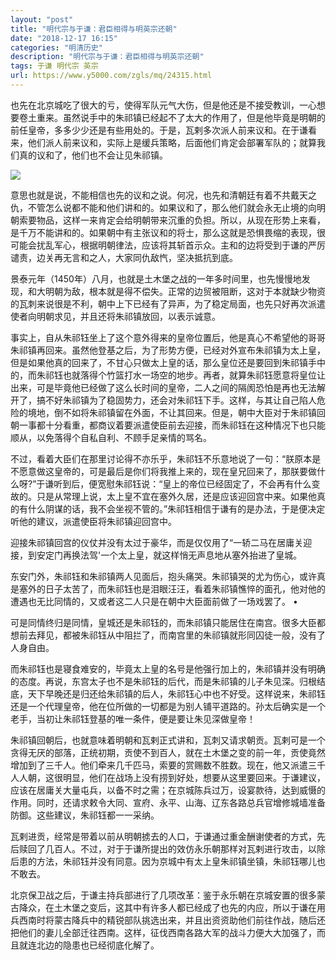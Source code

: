 ```yaml
---
layout: "post"
title: "明代宗与于谦：君臣相得与明英宗还朝"
date: "2018-12-17 16:15"
categories: "明清历史"
description: "明代宗与于谦：君臣相得与明英宗还朝"
tags: 于谦 明代宗 英宗
url: https://www.y5000.com/zgls/mq/24315.html
---
```






也先在北京城吃了很大的亏，使得军队元气大伤，但是他还是不接受教训，一心想要卷土重来。虽然说手中的朱祁镇已经起不了太大的作用了，但是他毕竟是明朝的前任皇帝，多多少少还是有些用处的。于是，瓦剌多次派人前来议和。在于谦看来，他们派人前来议和，实际上是缓兵策略，后面他们肯定会部署军队的；就算我们真的议和了，他们也不会让见朱祁镇。

![](https://img.y5000.com/uploads/allimg/170726/12-1FH609335A08.jpg)

意思也就是说，不能相信也先的议和之说。何况，也先和清朝廷有着不共戴天之仇，不管怎么说都不能和他们讲和的。如果议和了，那么他们就会永无止境的向明朝索要物品，这样一来肯定会给明朝带来沉重的负担。所以，从现在形势上来看，是千万不能讲和的。如果朝中有主张议和的将士，那么这就是恐惧畏缩的表现，很可能会扰乱军心，根据明朝律法，应该将其斩首示众。主和的边将受到于谦的严厉谴责，边关再无言和之人，大家同仇敌忾，坚决抵抗到底。

景泰元年（1450年）八月，也就是土木堡之战的一年多时间里，也先慢慢地发现，和大明朝为敌，根本就是得不偿失。正常的边贸被阻断，这对于本就缺少物资的瓦刺来说很是不利，朝中上下已经有了异声，为了稳定局面，也先只好再次派遣使者向明朝求见，并且还将朱祁镇放回，以表示诚意。

事实上，自从朱祁钰坐上了这个意外得来的皇帝位置后，他是真心不希望他的哥哥朱祁镇再回来。虽然他登基之后，为了形势方便，已经对外宣布朱祁镇为太上皇，但是如果他真的回来了，不甘心只做太上皇的话，那么皇位还是要回到朱祁镇手中的，而朱祁钰也就落得个竹篮打水一场空的地步。再者，就算朱祁钰愿意将皇位让出来，可是毕竟他已经做了这么长时间的皇帝，二人之间的隔阂恐怕是再也无法解开了，搞不好朱祁镇为了稳固势力，还会对朱祁钰下手。这样，与其让自己陷人危险的境地，倒不如将朱祁镇留在外面，不让其回来。但是，朝中大臣对于朱祁镇回朝一事都十分看重，都商议着要派遣使臣前去迎接，而朱祁钰在这种情况下也只能顺从，以免落得个自私自利、不顾手足亲情的骂名。

不过，看着大臣们在那里讨论得不亦乐乎，朱祁钰不乐意地说了一句：“朕原本是不愿意做这皇帝的，可是最后是你们将我推上来的，现在皇兄回来了，那朕要做什么呀?”于谦听到后，便宽慰朱祁钰说：“皇上的帝位已经固定了，不会再有什么变故的。只是从常理上说，太上皇不宜在塞外久居，还是应该迎回宫中来。如果他真的有什么阴谋的话，我不会坐视不管的。”朱祁钰相信于谦有的是办法，于是便决定听他的建议，派遣使臣将朱祁镇迎回宫中。

迎接朱祁镇回宫的仪仗并没有太过于豪华，而是仅仅用了“一轿二马在居庸关迎接，到安定门再换法驾'一个太上皇，就这样悄无声息地从塞外抬进了皇城。

东安门外，朱祁钰和朱祁镇两人见面后，抱头痛哭。朱祁镇哭的尤为伤心，或许真是塞外的日子太苦了，而朱祁钰也是泪眼汪汪，看着朱祁镇憔悴的面孔，他对他的遭遇也无比同情的，又或者这二人只是在朝中大臣面前做了一场戏罢了。
•

可是同情终归是同情，皇城还是朱祁钰的，而朱祁镇只能居住在南宫。很多大臣都想前去拜见，都被朱祁钰从中阻拦了，而南宫里的朱祁镇就形同囚徒一般，没有了人身自由。

而朱祁钰也是寝食难安的，毕竟太上皇的名号是他强行加上的，朱祁镇并没有明确的态度。再说，东宫太子也不是朱祁钰的后代，而是朱祁镇的儿子朱见深。归根结底，天下早晚还是归还给朱祁镇的后人，朱祁钰心中也不好受。这样说来，朱祁钰还是一个代理皇帝，他在位所做的一切都是为别人铺平道路的。孙太后确实是一个老手，当初让朱祁钰登基的唯一条件，便是要让朱见深做皇帝！

朱祁镇回朝后，也就意味着明朝和瓦剌正式讲和，瓦刺又请求朝贡。瓦剌可是一个贪得无厌的部落，正统初期，贡使不到百人，就在土木堡之变的前一年，贡使竟然增加到了三千人。他们牵来几千匹马，索要的赏赐数不胜数。现在，他又派遣三千人人朝，这很明显，他们在战场上没有捞到好处，想要从这里要回来。于谦建议，应该在居庸关大量屯兵，以备不时之需；在京城陈兵过万，设宴款待，达到威慑的作用。同时，还请求敕令大同、宣府、永平、山海、辽东各路总兵官增修城墙准备防御。这些建议，朱祁钰都一一采纳。

瓦剌进贡，经常是带着以前从明朝掳去的人口，于谦通过重金酬谢使者的方式，先后赎回了几百人。不过，对于于谦所提出的效仿永乐朝那样对瓦剌进行攻击，以除后患的方法，朱祁钰并没有同意。因为京城中有太上皇朱祁镇坐镇，朱祁钰哪儿也不敢去。

北京保卫战之后，于谦主持兵部进行了几项改革：鉴于永乐朝在京城安置的很多蒙古降众，在土木堡之变后，这其中有许多人都已经成了也先的内应，所以于谦在用兵西南时将蒙古降兵中的精锐部队挑选出来，并且出资资助他们前往作战，随后还把他们的妻儿全部迁往西南。这样，征伐西南各路大军的战斗力便大大加强了，而且就连北边的隐患也已经彻底化解了。
